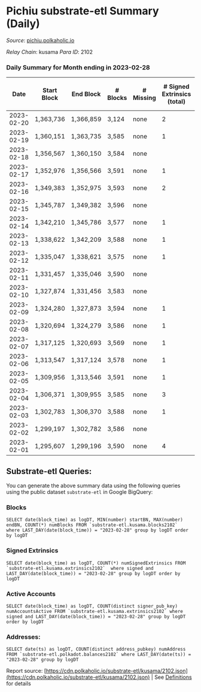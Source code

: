 # Pichiu substrate-etl Summary (Daily)

_Source_: [pichiu.polkaholic.io](https://pichiu.polkaholic.io)

*Relay Chain*: kusama
*Para ID*: 2102



### Daily Summary for Month ending in 2023-02-28


| Date | Start Block | End Block | # Blocks | # Missing | # Signed Extrinsics (total) | # Active Accounts | # Addresses with Balances | # Events | # Transfers | # XCM Transfers In | # XCM Transfers Out |
| ---- | ----------- | --------- | -------- | --------- | --------------------------- | ----------------- | ------------------------- | -------- | ----------- | ------------------ | ------------------- |
| 2023-02-20 | 1,363,736 | 1,366,859 | 3,124 | none  | 2 | 2 |  | 6,260 | 1  |   |   |
| 2023-02-19 | 1,360,151 | 1,363,735 | 3,585 | none  | 1 | 1 | 1,148 | 7,178 |   |   |   |
| 2023-02-18 | 1,356,567 | 1,360,150 | 3,584 | none  |  |  | 1,148 |  |   |   |   |
| 2023-02-17 | 1,352,976 | 1,356,566 | 3,591 | none  | 1 | 1 | 1,148 | 7,188 |   |   |   |
| 2023-02-16 | 1,349,383 | 1,352,975 | 3,593 | none  | 2 | 2 | 1,148 | 7,196 |   |   |   |
| 2023-02-15 | 1,345,787 | 1,349,382 | 3,596 | none  |  |  | 1,148 | 7,194 |   |   |   |
| 2023-02-14 | 1,342,210 | 1,345,786 | 3,577 | none  | 1 | 1 | 1,148 | 7,160 |   |   |   |
| 2023-02-13 | 1,338,622 | 1,342,209 | 3,588 | none  | 1 | 1 | 1,148 | 7,182 |   |   |   |
| 2023-02-12 | 1,335,047 | 1,338,621 | 3,575 | none  | 1 | 1 | 1,148 | 7,156 |   |   |   |
| 2023-02-11 | 1,331,457 | 1,335,046 | 3,590 | none  |  |  | 1,148 | 7,182 |   |   |   |
| 2023-02-10 | 1,327,874 | 1,331,456 | 3,583 | none  |  |  | 1,148 | 7,168 |   |   |   |
| 2023-02-09 | 1,324,280 | 1,327,873 | 3,594 | none  | 1 | 1 | 1,148 | 7,194 |   |   |   |
| 2023-02-08 | 1,320,694 | 1,324,279 | 3,586 | none  | 1 | 1 | 1,148 | 7,178 |   |   |   |
| 2023-02-07 | 1,317,125 | 1,320,693 | 3,569 | none  | 1 | 1 | 1,148 | 7,144 |   |   |   |
| 2023-02-06 | 1,313,547 | 1,317,124 | 3,578 | none  | 1 | 1 | 1,148 | 7,162 |   |   |   |
| 2023-02-05 | 1,309,956 | 1,313,546 | 3,591 | none  | 1 | 1 | 1,148 | 7,190 |   |   |   |
| 2023-02-04 | 1,306,371 | 1,309,955 | 3,585 | none  | 3 | 3 | 1,148 | 7,184 |   |   |   |
| 2023-02-03 | 1,302,783 | 1,306,370 | 3,588 | none  | 1 | 1 | 1,148 | 7,182 |   |   |   |
| 2023-02-02 | 1,299,197 | 1,302,782 | 3,586 | none  |  |  | 1,148 | 7,174 |   |   |   |
| 2023-02-01 | 1,295,607 | 1,299,196 | 3,590 | none  | 4 | 3 | 1,148 | 7,198 |   |   |   |

## Substrate-etl Queries:
You can generate the above summary data using the following queries using the public dataset `substrate-etl` in Google BigQuery:


### Blocks
```
SELECT date(block_time) as logDT, MIN(number) startBN, MAX(number) endBN, COUNT(*) numBlocks FROM `substrate-etl.kusama.blocks2102`  where LAST_DAY(date(block_time)) = "2023-02-28" group by logDT order by logDT
```


### Signed Extrinsics
```
SELECT date(block_time) as logDT, COUNT(*) numSignedExtrinsics FROM `substrate-etl.kusama.extrinsics2102`  where signed and LAST_DAY(date(block_time)) = "2023-02-28" group by logDT order by logDT
```


### Active Accounts
```
SELECT date(block_time) as logDT, COUNT(distinct signer_pub_key) numAccountsActive FROM `substrate-etl.kusama.extrinsics2102` where signed and LAST_DAY(date(block_time)) = "2023-02-28" group by logDT order by logDT
```


### Addresses:
```
SELECT date(ts) as logDT, COUNT(distinct address_pubkey) numAddress FROM `substrate-etl.polkadot.balances2102` where LAST_DAY(date(ts)) = "2023-02-28" group by logDT
```



Report source: [https://cdn.polkaholic.io/substrate-etl/kusama/2102.json](https://cdn.polkaholic.io/substrate-etl/kusama/2102.json) | See [Definitions](/DEFINITIONS.md) for details
